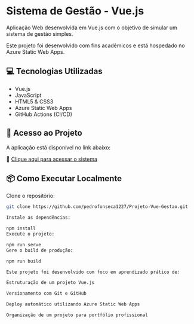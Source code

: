 # Sistema de Gestão - Vue.js

Aplicação Web desenvolvida em Vue.js com o objetivo de simular um sistema de gestão simples.

Este projeto foi desenvolvido com fins acadêmicos e está hospedado no Azure Static Web Apps.

## 💻 Tecnologias Utilizadas

- Vue.js
- JavaScript
- HTML5 & CSS3
- Azure Static Web Apps
- GitHub Actions (CI/CD)

## 🚀 Acesso ao Projeto

A aplicação está disponível no link abaixo:

🔗 [Clique aqui para acessar o sistema](https://gestao-vue.azurestaticapps.net)

## 📦 Como Executar Localmente

Clone o repositório:

```bash
git clone https://github.com/pedrofonseca1227/Projeto-Vue-Gestao.git

Instale as dependências:

npm install
Execute o projeto:

npm run serve
Gere o build de produção:

npm run build

Este projeto foi desenvolvido com foco em aprendizado prático de:

Estruturação de um projeto Vue.js

Versionamento com Git e GitHub

Deploy automático utilizando Azure Static Web Apps

Organização de um projeto para portfólio profissional
